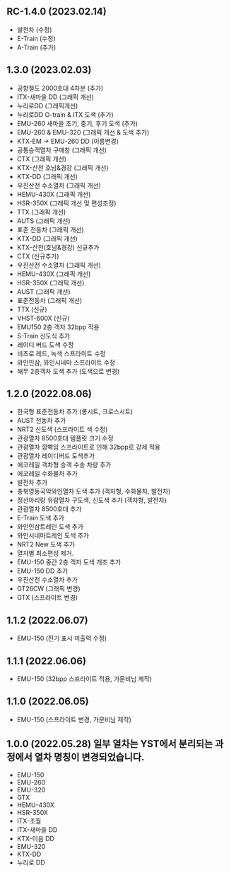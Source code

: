 RC-1.4.0 (2023.02.14)
-----
* 발전차 (수정)
* E-Train (수정)
* A-Train (추가)

1.3.0 (2023.02.03)
-----
* 공항철도 2000호대 4차분 (추가)
* ITX-새마을 DD (그래픽 개선)
* 누리로DD (그래픽개선)
* 누리로DD O-train & ITX 도색 (추가)
* EMU-260 새마을 초기, 중기, 후기 도색 (추가)
* EMU-260 & EMU-320 (그래픽 개선 & 도색 추가)
* KTX-EM -> EMU-260 DD (이름변경)
* 공통승객열차 구매창 (그래픽 개선)
* CTX (그래픽 개선)
* KTX-산천 호남&경강 (그래픽 개선)
* KTX-DD (그래픽 개선)
* 우진산전 수소열차 (그래픽 개선)
* HEMU-430X (그래픽 개선)
* HSR-350X (그래픽 개선 및 편성조정)
* TTX (그래픽 개선)
* AUTS (그래픽 개선)
* 표준 전동차 (그래픽 개선)
* KTX-DD (그래픽 개선)
* KTX-산천(호남&경강) 신규추가
* CTX (신규추가)
* 우진산전 수소열차 (그래픽 개선)
* HEMU-430X (그래픽 개선)
* HSR-350X (그래픽 개선)
* AUST (그래픽 개선)
* 표준전동차 (그래픽 개선)
* TTX (신규)
* VHST-600X (신규)
* EMU150 2층 객차 32bpp 적용
* S-Train 신도식 추가
* 레이디 버드 도색 수정
* 비츠로 레드, 녹색 스프라이트 수정
* 와인인삼, 와인시네마 스프라이트 수정
* 해무 2층객차 도색 추가 (도색으로 변경)

1.2.0 (2022.08.06)
-----
* 한국형 표준전동차 추가 (롱시트, 크로스시트)
* AUST 전동차 추가
* NRT2 신도색 (스프라이트 색 수정)
* 관광열차 8500호대 템플릿 크기 수정
* 관광열차 깜빡임 스프라이트로 인해 32bpp로 강제 적용
* 관광열차 레이디버드 도색추가
* 에코레일 객차형 승객 수송 차량 추가
* 에코레일 수화물차 추가
* 발전차 추가
* 충북영동국악와인열차 도색 추가 (객차형, 수화물차, 발전차)
* 정선아리랑 유람열차 구도색, 신도색 추가 (객차형, 발전차)
* 관광열차 8500호대 추가
* E-Train 도색 추가
* 와인인삼트레인 도색 추가
* 와인시네마트레인 도색 추가
* NRT2 New 도색 추가
* 열차별 최소편성 제거.
* EMU-150 중간 2층 객차 도색 개조 추가
* EMU-150 DD 추가
* 우진산전 수소열차 추가
* GT26CW (그래픽 변경)
* GTX (스프라이트 변경)

1.1.2 (2022.06.07)
-----
* EMU-150 (전기 표시 미출력 수정)

1.1.1 (2022.06.06)
-----
* EMU-150 (32bpp 스프라이트 적용, 가문비님 제작)

1.1.0 (2022.06.05)
-----
* EMU-150 (스프라이트 변경, 가문비님 제작)

1.0.0 (2022.05.28)
일부 열차는 YST에서 분리되는 과정에서 열차 명칭이 변경되었습니다.
-----
* EMU-150
* EMU-260
* EMU-320
* GTX
* HEMU-430X
* HSR-350X
* ITX-초월
* ITX-새마을 DD
* KTX-이음 DD
* EMU-320
* KTX-DD
* 누리로 DD
